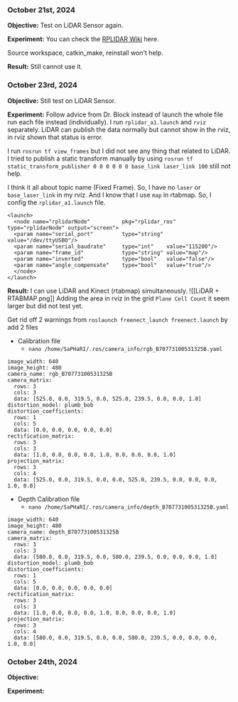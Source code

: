 
### October 21st, 2024

**Objective:** Test on LiDAR Sensor again.

**Experiment:** You can check the [RPLIDAR Wiki](https://wiki.youyeetoo.com/en/Lidar/A1M8) here.

Source workspace, catkin_make, reinstall won't help.

**Result:** Still cannot use it.


### October 23rd, 2024

**Objective:** Still test on LiDAR Sensor.

**Experiment:** Follow advice from Dr. Block instead of launch the whole file run each file instead (individually). I run `rplidar_a1.launch` and `rviz` separately. LiDAR can publish the data normally but cannot show in the rviz, in rviz shown that status is error.

I run `rosrun tf view_frames` but I did not see any thing that related to LiDAR. I tried to publish a static transform manually by using `rosrun tf static_transform_publisher 0 0 0 0 0 0 base_link laser_link 100` still not help.

I think it all about topic name (Fixed Frame). So, I have no `laser` or `base_laser_link` in my rviz. And I know that I use `map` in rtabmap. So, I config the `rplidar_a1.launch` file.
```
<launch>
  <node name="rplidarNode"          pkg="rplidar_ros"  type="rplidarNode" output="screen">
  <param name="serial_port"         type="string" value="/dev/ttyUSB0"/>
  <param name="serial_baudrate"     type="int"    value="115200"/>
  <param name="frame_id"            type="string" value="map"/>
  <param name="inverted"            type="bool"   value="false"/>
  <param name="angle_compensate"    type="bool"   value="true"/>
  </node>
</launch>
```

**Result:** I can use LiDAR and Kinect (rtabmap) simultaneously.
![[LiDAR + RTABMAP.png]]
Adding the area in rviz in the grid `Plane Cell Count` it seem larger but did not test yet.

Get rid off 2 warnings from `roslaunch freenect_launch freenect.launch` by add 2 files
- Calibration file
	- `nano /home/SaPHaRI/.ros/camera_info/rgb_B70773100531325B.yaml`
```
image_width: 640
image_height: 480
camera_name: rgb_B70773100531325B
camera_matrix:
  rows: 3
  cols: 3
  data: [525.0, 0.0, 319.5, 0.0, 525.0, 239.5, 0.0, 0.0, 1.0]
distortion_model: plumb_bob
distortion_coefficients:
  rows: 1
  cols: 5
  data: [0.0, 0.0, 0.0, 0.0, 0.0]
rectification_matrix:
  rows: 3
  cols: 3
  data: [1.0, 0.0, 0.0, 0.0, 1.0, 0.0, 0.0, 0.0, 1.0]
projection_matrix:
  rows: 3
  cols: 4
  data: [525.0, 0.0, 319.5, 0.0, 0.0, 525.0, 239.5, 0.0, 0.0, 0.0, 1.0, 0.0]
```
- Depth Calibration file
	- `nano /home/SaPHaRI/.ros/camera_info/depth_B70773100531325B.yaml`
```
image_width: 640
image_height: 480
camera_name: depth_B70773100531325B
camera_matrix:
  rows: 3
  cols: 3
  data: [580.0, 0.0, 319.5, 0.0, 580.0, 239.5, 0.0, 0.0, 0.0, 1.0]
distortion_model: plumb_bob
distortion_coefficients:
  rows: 1
  cols: 5
  data: [0.0, 0.0, 0.0, 0.0, 0.0]
rectification_matrix:
  rows: 3
  cols: 3
  data: [1.0, 0.0, 0.0, 0.0, 1.0, 0.0, 0.0, 0.0, 1.0]
projection_matrix:
  rows: 3
  cols: 4
  data: [580.0, 0.0, 319.5, 0.0, 0.0, 580.0, 239.5, 0.0, 0.0, 0.0, 1.0, 0.0]
```



### October 24th, 2024

**Objective:** 

**Experiment:** 